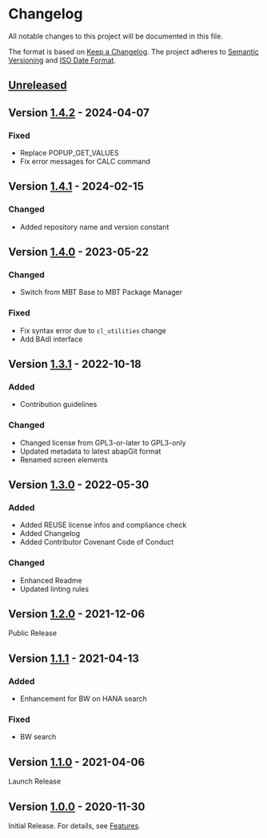 # Changelog

All notable changes to this project will be documented in this file.

The format is based on [Keep a Changelog](https://keepachangelog.com/en/1.0.0/).
The project adheres to [Semantic Versioning](https://semver.org/spec/v2.0.0.html)
and [ISO Date Format](https://www.iso.org/iso-8601-date-and-time-format.html).

## [Unreleased]

## Version [1.4.2] - 2024-04-07

### Fixed

- Replace POPUP_GET_VALUES
- Fix error messages for CALC command

## Version [1.4.1] - 2024-02-15

### Changed

- Added repository name and version constant

## Version [1.4.0] - 2023-05-22

### Changed

- Switch from MBT Base to MBT Package Manager

### Fixed

- Fix syntax error due to `cl_utilities` change
- Add BAdI interface

## Version [1.3.1] - 2022-10-18

### Added

- Contribution guidelines

### Changed

- Changed license from GPL3-or-later to GPL3-only
- Updated metadata to latest abapGit format
- Renamed screen elements

## Version [1.3.0] - 2022-05-30

### Added

- Added REUSE license infos and compliance check
- Added Changelog
- Added Contributor Covenant Code of Conduct

### Changed

- Enhanced Readme 
- Updated linting rules

## Version [1.2.0] - 2021-12-06

Public Release

## Version [1.1.1] - 2021-04-13

### Added

- Enhancement for BW on HANA search

### Fixed

- BW search

## Version [1.1.0] - 2021-04-06

Launch Release

## Version [1.0.0] - 2020-11-30

Initial Release. For details, see [Features](https://marcbernardtools.com/docs/mbt-command-field/features).


[Unreleased]: https://github.com/Marc-Bernard-Tools/MBT-Command-Field/compare/1.4.2...main
[1.4.2]: https://github.com/Marc-Bernard-Tools/MBT-Command-Field/compare/1.4.1...1.4.2
[1.4.1]: https://github.com/Marc-Bernard-Tools/MBT-Command-Field/compare/1.4.0...1.4.1
[1.4.0]: https://github.com/Marc-Bernard-Tools/MBT-Command-Field/compare/1.3.1...1.4.0
[1.3.1]: https://github.com/Marc-Bernard-Tools/MBT-Command-Field/compare/1.3.0...1.3.1
[1.3.0]: https://github.com/Marc-Bernard-Tools/MBT-Command-Field/compare/1.2.0...1.3.0
[1.2.0]: https://github.com/Marc-Bernard-Tools/MBT-Command-Field/compare/1.1.1...1.2.0
[1.1.1]: https://github.com/Marc-Bernard-Tools/MBT-Command-Field/compare/1.0.0...1.1.1
[1.1.0]: https://github.com/Marc-Bernard-Tools/MBT-Command-Field/compare/1.0.0...1.1.0
[1.0.0]: https://github.com/Marc-Bernard-Tools/MBT-Command-Field/releases/tag/1.0.0
